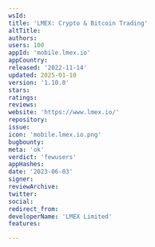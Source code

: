 ```yaml
---
wsId: 
title: 'LMEX: Crypto & Bitcoin Trading'
altTitle: 
authors: 
users: 100
appId: 'mobile.lmex.io'
appCountry: 
released: '2022-11-14'
updated: 2025-01-10
version: '1.10.0'
stars: 
ratings: 
reviews: 
website: 'https://www.lmex.io/'
repository: 
issue: 
icon: 'mobile.lmex.io.png'
bugbounty: 
meta: 'ok'
verdict: 'fewusers'
appHashes: 
date: '2023-06-03'
signer: 
reviewArchive: 
twitter: 
social: 
redirect_from: 
developerName: 'LMEX Limited'
features: 

---
```


